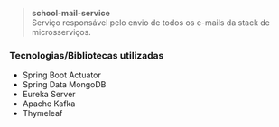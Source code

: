 > **school-mail-service** <br>
Serviço responsável pelo envio de todos os e-mails da stack de microsserviços.

<h3> Tecnologias/Bibliotecas utilizadas </h3>

- Spring Boot Actuator
- Spring Data MongoDB
- Eureka Server
- Apache Kafka
- Thymeleaf
